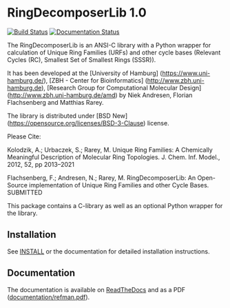 # RingDecomposerLib 1.0

[![Build Status](https://travis-ci.org/rareylab/RingDecomposerLib.svg?branch=master)](https://travis-ci.org/rareylab/RingDecomposerLib)
[![Documentation Status](https://readthedocs.org/projects/ringdecomposerlib/badge/?version=latest)](http://ringdecomposerlib.readthedocs.io/en/latest/?badge=latest)


The RingDecomposerLib is an ANSI-C library with a Python wrapper for
calculation of Unique Ring Families (URFs) and other cycle bases
(Relevant Cycles (RC), Smallest Set of Smallest Rings (SSSR)).

It has been developed at the
[University of Hamburg] (https://www.uni-hamburg.de/),
[ZBH - Center for Bioinformatics] (http://www.zbh.uni-hamburg.de),
[Research Group for Computational Molecular Design] (http://www.zbh.uni-hamburg.de/amd)
by Niek Andresen, Florian Flachsenberg and Matthias Rarey.

The library is distributed under [BSD New] (https://opensource.org/licenses/BSD-3-Clause) license.

Please Cite:

Kolodzik, A.; Urbaczek, S.; Rarey, M.
Unique Ring Families: A Chemically Meaningful Description of Molecular Ring Topologies.
J. Chem. Inf. Model., 2012, 52, pp 2013–2021

Flachsenberg, F.; Andresen, N.; Rarey, M.
RingDecomposerLib: An Open-Source implementation of Unique Ring Families and other Cycle Bases.
SUBMITTED

This package contains a C-library as well as an optional Python wrapper for the library.

## Installation

See [INSTALL](INSTALL) or the documentation for detailed installation instructions.

## Documentation

The documentation is available on [ReadTheDocs](http://ringdecomposerlib.readthedocs.io/en/latest/?badge=latest)
and as a PDF ([documentation/refman.pdf](documentation/refman.pdf)).
